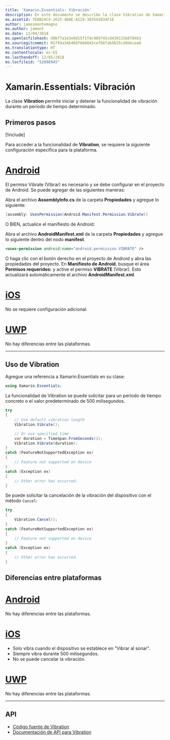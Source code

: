 ```yaml
---
title: 'Xamarin.Essentials: Vibración'
description: En este documento se describe la clase Vibration de Xamarin.Essentials, que permite iniciar y detener la funcionalidad de vibración durante un período de tiempo determinado.
ms.assetid: 7E8B24C4-2625-4DAE-A129-383542D34F1E
author: jamesmontemagno
ms.author: jamont
ms.date: 11/04/2018
ms.openlocfilehash: d9bf7a1e5e0d15f1fdc909745cd439115b6f8463
ms.sourcegitcommit: 01f93a34b466f8d4043cef68fab9b35cd8decee6
ms.translationtype: HT
ms.contentlocale: es-ES
ms.lasthandoff: 12/05/2018
ms.locfileid: "52898945"
---
```

# <a name="xamarinessentials-vibration"></a>Xamarin.Essentials: Vibración

La clase **Vibration** permite iniciar y detener la funcionalidad de vibración durante un período de tiempo determinado.

## <a name="get-started"></a>Primeros pasos

[!include[](~/essentials/includes/get-started.md)]

Para acceder a la funcionalidad de **Vibration**, se requiere la siguiente configuración específica para la plataforma.

# <a name="androidtabandroid"></a>[Android](#tab/android)

El permiso Vibrate (Vibrar) es necesario y se debe configurar en el proyecto de Android. Se puede agregar de las siguientes maneras:

Abra el archivo **AssemblyInfo.cs** de la carpeta **Propiedades** y agregue lo siguiente:

```csharp
[assembly: UsesPermission(Android.Manifest.Permission.Vibrate)]
```

O BIEN, actualice el manifiesto de Android:

Abra el archivo **AndroidManifest.xml** de la carpeta **Propiedades** y agregue lo siguiente dentro del nodo **manifest**.

```xml
<uses-permission android:name="android.permission.VIBRATE" />
```

O haga clic con el botón derecho en el proyecto de Android y abra las propiedades del proyecto. En **Manifiesto de Android**, busque el área **Permisos requeridos:** y active el permiso **VIBRATE** (Vibrar). Esto actualizará automáticamente el archivo **AndroidManifest.xml**.

# <a name="iostabios"></a>[iOS](#tab/ios)

No se requiere configuración adicional.

# <a name="uwptabuwp"></a>[UWP](#tab/uwp)

No hay diferencias entre las plataformas.

-----

## <a name="using-vibration"></a>Uso de Vibration

Agregue una referencia a Xamarin.Essentials en su clase:

```csharp
using Xamarin.Essentials;
```

La funcionalidad de Vibration se puede solicitar para un período de tiempo concreto o el valor predeterminado de 500 milisegundos.

```csharp
try
{
    // Use default vibration length
    Vibration.Vibrate();

    // Or use specified time
    var duration = TimeSpan.FromSeconds(1);
    Vibration.Vibrate(duration);
}
catch (FeatureNotSupportedException ex)
{
    // Feature not supported on device
}
catch (Exception ex)
{
    // Other error has occurred.
}
```

Se puede solicitar la cancelación de la vibración del dispositivo con el método `Cancel`:

```csharp
try
{
    Vibration.Cancel();
}
catch (FeatureNotSupportedException ex)
{
    // Feature not supported on device
}
catch (Exception ex)
{
    // Other error has occurred.
}
```

## <a name="platform-differences"></a>Diferencias entre plataformas

# <a name="androidtabandroid"></a>[Android](#tab/android)

No hay diferencias entre las plataformas.

# <a name="iostabios"></a>[iOS](#tab/ios)

* Solo vibra cuando el dispositivo se establece en "Vibrar al sonar".
* Siempre vibra durante 500 milisegundos.
* No se puede cancelar la vibración.

# <a name="uwptabuwp"></a>[UWP](#tab/uwp)

No hay diferencias entre las plataformas.

-----

## <a name="api"></a>API

- [Código fuente de Vibration](https://github.com/xamarin/Essentials/tree/master/Xamarin.Essentials/Vibration)
- [Documentación de API para Vibration](xref:Xamarin.Essentials.Vibration)
